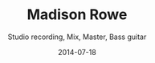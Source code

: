 ---
title: Madison Rowe
subtitle: Studio recording, Mix, Master, Bass guitar
category: studio-recording

image: placeholder

description: NEED SOUNDCLOUD LINK.

layout: default
date: 2014-07-18
---